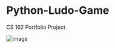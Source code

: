 # Python-Ludo-Game
CS 162 Portfolio Project

![image](https://user-images.githubusercontent.com/91037796/185715528-fcaf9a07-f0d8-488f-8e00-eb3a29e0b5d9.png)
